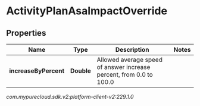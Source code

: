 # ActivityPlanAsaImpactOverride


## Properties

| Name | Type | Description | Notes |
| ------------ | ------------- | ------------- | ------------- |
| **increaseByPercent** | **Double** | Allowed average speed of answer increase percent, from 0.0 to 100.0 |  |




_com.mypurecloud.sdk.v2:platform-client-v2:229.1.0_
